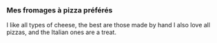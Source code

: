 
### Mes fromages à pizza préférés
I like all types of cheese, the best are those made by hand
I also love all pizzas, and the Italian ones are a treat.

